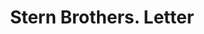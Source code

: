 ---
doi: 10.7916/D8GF25MR
date_other: '1880'
date_other_textual: '1880'
form: correspondence
genre:
- Letters (correspondence)
name:
- Stern Brothers
object_in_context_url: https://biggert.cul.columbia.edu/items/view/ave_biggert_01125
subject_hierarchical_geographic:
- New York, New York, United States
subject_name:
- Stern Brothers
title: Stern Brothers. Letter
sort_title: Stern Brothers. Letter
call_number: ave_biggert_01125
coordinates:
- 40.71277777777778,-74.00583333333333
pid: ave_biggert_01125
identifiers: ave_biggert_01125
thumbnail: https://derivativo-3.library.columbia.edu/iiif/2/ldpd:344824/full/!256,256/0/native.jpg
permalink: /biggert/ave_biggert_01125/
layout: iiif-image-page
---